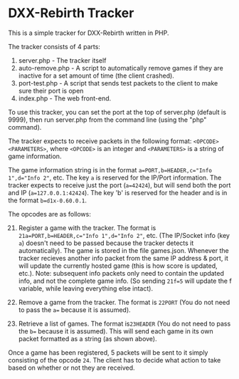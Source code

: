 # DXX-Rebirth Tracker
This is a simple tracker for DXX-Rebirth written in PHP.

The tracker consists of 4 parts:

1. server.php - The tracker itself
2. auto-remove.php - A script to automatically remove games if they are inactive for a set amount of time (the client crashed).
3. port-test.php - A script that sends test packets to the client to make sure their port is open
4. index.php - The web front-end.

To use this tracker, you can set the port at the top of server.php (default is 9999), then run server.php from the command line (using the "php" command).

The tracker expects to receive packets in the following format: `<OPCODE><PARAMETERS>`, where `<OPCODE>` is an integer and `<PARAMETERS>` is a string of game information.

The game information string is in the format `a=PORT,b=HEADER,c="Info 1",d="Info 2"`, etc. The key `a` is reserved for the IP/Port information. The tracker expects to receive just the port (`a=42424`), but will send both the port and IP (`a=127.0.0.1:42424`). The key 'b' is reserved for the header and is in the format `b=d1x-0.60.0.1`.

The opcodes are as follows:

21. Register a game with the tracker. The format is `21a=PORT,b=HEADER,c="Info 1",d="Info 2"`, etc. (The IP/Socket info (key `a`) doesn't need to be passed because the tracker detects it automatically). The game is stored in the file games.json. Whenever the tracker recieves another info packet from the same IP address & port, it will update the currently hosted game (this is how score is updated, etc.). Note: subsequent info packets only need to contain the updated info, and not the complete game info. (So sending `21f=5` will update the f variable, while leaving everything else intact).

22. Remove a game from the tracker. The format is `22PORT` (You do not need to pass the `a=` because it is assumed).

23. Retrieve a list of games. The format is`23HEADER` (You do not need to pass the `b=` because it is assumed). This will send each game in its own packet formatted as a string (as shown above).
 
 Once a game has been registered, 5 packets will be sent to it simply consisting of the opcode `24`. The client has to decide what action to take based on whether or not they are received.
